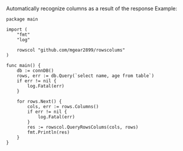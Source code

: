 Automatically recognize columns as a result of the response
Example:
```
package main

import (
	"fmt"
	"log"

	rowscol "github.com/mgear2899/rowscolums"
)

func main() {
	db := connDB()
	rows, err := db.Query(`select name, age from table`)
	if err != nil {
		log.Fatal(err)
	}

	for rows.Next() {
		cols, err := rows.Columns()
		if err != nil {
			log.Fatal(err)
		}
		res := rowscol.QueryRowsColums(cols, rows)
		fmt.Println(res)
	}
}
```
